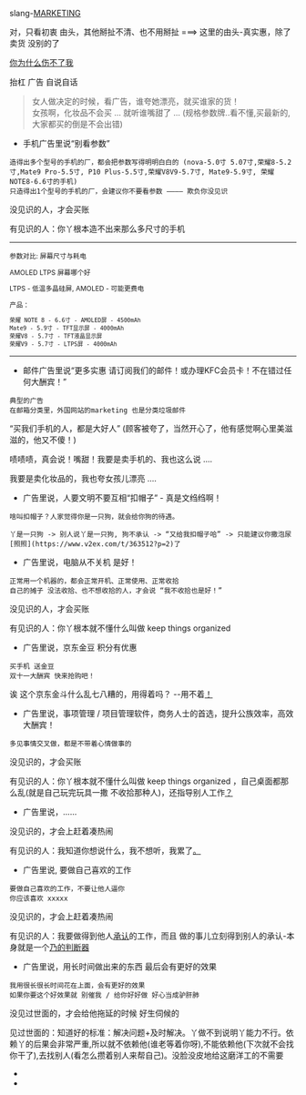 
slang-[MARKETING](#打发休闲时光/正当防卫/不被欺负)

对，只看初衷 由头，其他掰扯不清、也不用掰扯 ===> 这里的由头-真实惠，除了卖货 没别的了

[你为什么伤不了我](https://github.com/7900ms/000nottheater_deserted_systemlibrary/blob/master/supplementary/slang-FUD.md#我觉得你伤不了我,因为我够狠。在墙内防中共的毒，在墙外防你的毒)

抬杠 广告 自说自话

>
> 女人做决定的时候，看广告，谁夸她漂亮，就买谁家的货！<br>
> 女孩啊，化妆品不会买 ... 就听谁嘴甜了 ... (规格参数牌..看不懂,买最新的,大家都买的倒是不会出错)
>

- 手机广告里说“别看参数”
```
造得出多个型号的手机的厂，都会把参数写得明明白白的 (nova-5.0寸 5.07寸,荣耀8-5.2寸,Mate9 Pro-5.5寸, P10 Plus-5.5寸,荣耀V8V9-5.7寸, Mate9-5.9寸, 荣耀NOTE8-6.6寸的手机)
只造得出1个型号的手机的厂，会建议你不要看参数 ———— 欺负你没见识
```

没见识的人，才会买账

有见识的人：你丫根本造不出来那么多尺寸的手机

<hr><sub>

参数对比: 屏幕尺寸与耗电

AMOLED LTPS 屏幕哪个好

LTPS - 低温多晶硅屏, AMOLED - 可能更费电

产品：
```
荣耀 NOTE 8 - 6.6寸 - AMOLED屏 - 4500mAh
Mate9 - 5.9寸 - TFT显示屏 - 4000mAh
荣耀V8 - 5.7寸 - TFT液晶显示屏
荣耀V9 - 5.7寸 - LTPS屏 - 4000mAh
```

</sub>

<hr>

- 邮件广告里说“更多实惠 请订阅我们的邮件！或办理KFC会员卡！不在错过任何大酬宾！”
```
典型的广告
在邮箱分类里，外国网站的marketing 也是分类垃圾邮件
```

“买我们手机的人，都是大好人” (顾客被夸了，当然开心了，他有感觉啊心里美滋滋的，他又不傻！)

啧啧啧，真会说！嘴甜！我要是卖手机的、我也这么说 ....

我要是卖化妆品的，我也夸女孩儿漂亮 ....



- 广告里说，人要文明不要互相“扣帽子” - 真是文绉绉啊！
```
啥叫扣帽子？人家觉得你是一只狗，就会给你狗的待遇。

丫是一只狗 -> 别人说丫是一只狗, 狗不承认 -> “又给我扣帽子哈” -> 只能建议你撒泡尿[照照](https://www.v2ex.com/t/363512?p=2)了
```



- 广告里说，电脑从不关机 是好！
```
正常用一个机器的，都会正常开机、正常使用、正常收拾
自己的摊子 没法收拾、也不想收拾的人，才会说 “我不收拾也是好！”
```

没见识的人，才会买账

有见识的人：你丫根本就不懂什么叫做 keep things organized



- 广告里说，京东金豆 积分有优惠
```
买手机 送金豆
双十一大酬宾 快来抢购吧！
```

诶 这个京东金斗什么乱七八糟的，用得着吗？ --用不着[！](https://www.youtube.com/watch?v=Ocyc8e3fq_o#美的力量)




- 广告里说，事项管理 / 项目管理软件，商务人士的首选，提升公族效率，高效大酬宾！
```
多见事情交叉做，都是不带着心情做事的
```

没见识的，才会买账

有见识的人：你丫根本就不懂什么叫做 keep things organized ，自己桌面都那么乱(就是自己玩完玩具一撒 不收拾那种人)，还指导别人工作[？](https://twitter.com/celinaxnicole/status/867581208317747200#重在有力)





- 广告里说，......

没见识的，才会上赶着凑热闹

有见识的人：我知道你想说什么，我不想听，我累了[。](https://youtu.be/oeXj_Bqo6cc?t=5m46s#重在有力)




- 广告里说, 要做自己喜欢的工作
```
要做自己喜欢的工作，不要让他人逼你
你应该喜欢 xxxxx
```

没见识的，才会上赶着凑热闹

有见识的人：我要做得到他人[承认](https://github.com/7900ms/000nottheater_deserted_systemlibrary/blob/master/supplementary/term-工作-职业评估.md)的工作，而且 做的事儿立刻得到别人的承认-本身就是一个[乃的判断器](https://www.v2ex.com/notes/28139#没得到他人承认,我再回去改)



- 广告里说，用长时间做出来的东西 最后会有更好的效果
```
我用很长很长时间花在上面，会有更好的效果
如果你要这个好效果就 别催我 / 给你好好做 好心当成驴肝肺
```

没见过世面的，才会给他拖延的时候 好生伺候的

见过世面的：知道好的标准：解决问题+及时解决。丫做不到说明丫能力不行。依赖丫的后果会非常严重,所以就不依赖他(谁老等着你呀),不能依赖他(下次就不会找你干了),去找别人(看怎么攒着别人来帮自己)。没脸没皮地给这磨洋工的不需要





-


-
